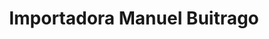 ---
title: "Importadora Manuel Buitrago"
url: /cochabamba/importadora-manuel-buitrago/
shop: suministros médicos
---